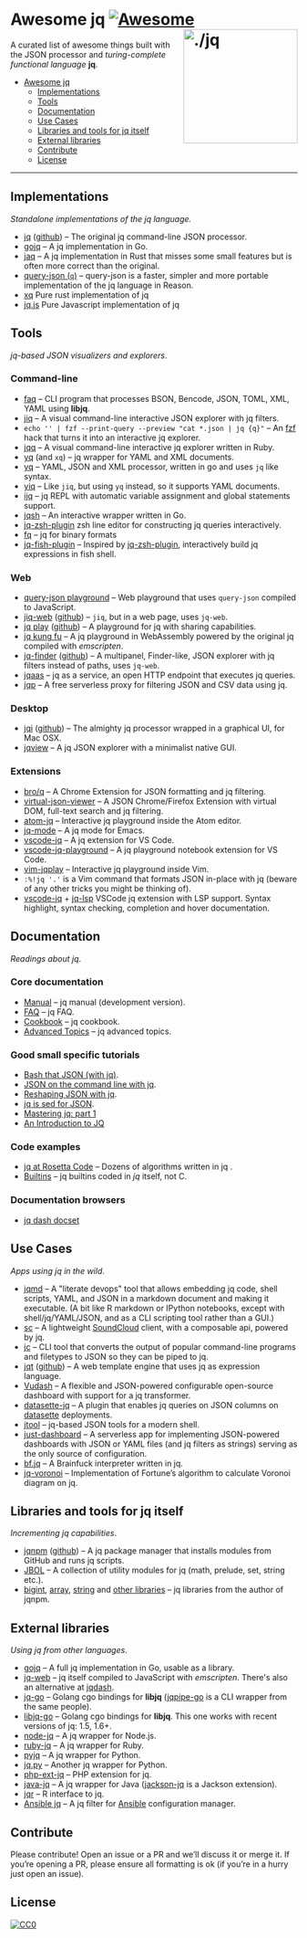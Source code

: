 Awesome jq [![Awesome](https://cdn.rawgit.com/sindresorhus/awesome/d7305f38d29fed78fa85652e3a63e154dd8e8829/media/badge.svg)](https://github.com/sindresorhus/awesome) [<img src="https://stedolan.github.io/jq/jq.png" width="200" align="right" alt="./jq">](https://github.com/stedolan/jq)
========================================================================

A curated list of awesome things built with the JSON processor and
_turing-complete functional language_ **jq**.

* [Awesome jq](#awesome-jq)
  * [Implementations](#implementations)
  * [Tools](#tools)
  * [Documentation](#documentation)
  * [Use Cases](#use-cases)
  * [Libraries and tools for jq itself](#libraries-and-tools-for-jq-itself)
  * [External libraries](#external-libraries)
  * [Contribute](#contribute)
  * [License](#license)

----


Implementations
------------------------------------------------------------------------

_Standalone implementations of the jq language._

* [jq](https://stedolan.github.io/jq/) ([github](https://github.com/stedolan/jq)) &ndash; The original jq command-line JSON processor.
* [gojq](https://github.com/itchyny/gojq) &ndash; A jq implementation in Go.
* [jaq](https://lib.rs/crates/jaq) &ndash; A jq implementation in Rust that misses some small features but is often more correct than the original.
* [query-json (`q`)](https://github.com/davesnx/query-json) &ndash; query-json is a faster, simpler and more portable implementation of the jq language in Reason.
* [xq](https://github.com/MiSawa/xq) Pure rust implementation of jq
* [jq.js](https://github.com/mwh/jqjs) Pure Javascript implementation of jq

Tools
------------------------------------------------------------------------

_jq-based JSON visualizers and explorers_.

### Command-line

* [faq](https://github.com/jzelinskie/faq) &ndash; CLI program that processes BSON, Bencode, JSON, TOML, XML, YAML using **libjq**.
* [jiq](https://github.com/fiatjaf/jiq) &ndash; A visual command-line interactive JSON explorer with jq filters.
* `echo '' | fzf --print-query --preview "cat *.json | jq {q}"` &ndash; An [fzf](https://github.com/junegunn/fzf) hack that turns it into an interactive jq explorer.
* [jqq](https://github.com/jcsalterego/jqq/) &ndash; A visual command-line interactive jq explorer written in Ruby.
* [yq](https://github.com/kislyuk/yq) (and `xq`) &ndash; jq wrapper for YAML and XML documents.
* [yq](https://github.com/mikefarah/yq) &ndash; YAML, JSON and XML processor, written in go and uses `jq` like syntax.
* [yiq](https://github.com/zoetrope/yiq) &ndash; Like `jiq`, but using `yq` instead, so it supports YAML documents.
* [ijq](https://github.com/fiatjaf/ijq) &ndash; jq REPL with automatic variable assignment and global statements support.
* [jqsh](https://github.com/bmatsuo/jqsh) &ndash; An interactive wrapper written in Go.
* [jq-zsh-plugin](https://github.com/reegnz/jq-zsh-plugin) zsh line editor for constructing jq queries interactively.
* [fq](https://github.com/wader/fq) &ndash; jq for binary formats
* [jq-fish-plugin](https://github.com/jihchi/jq-fish-plugin) &ndash; Inspired by [jq-zsh-plugin](https://github.com/reegnz/jq-zsh-plugin), interactively build jq expressions in fish shell.

### Web

* [query-json playground](https://query-json.netlify.app)  &ndash; Web playground that uses `query-json` compiled to JavaScript.
* [jiq-web](https://jq.alhur.es/jiq/) ([github](https://github.com/fiatjaf/jiq-web)) &ndash; `jiq`, but in a web page, uses `jq-web`.
* [jq play](https://jqplay.org/) ([github](https://github.com/jingweno/jqplay)) &ndash; A playground for jq with sharing capabilities.
* [jq kung fu](https://www.jqkungfu.com/) &ndash; A jq playground in WebAssembly powered by the original jq compiled with _emscripten_.
* [jq-finder](https://jq.alhur.es/finder/) ([github](https://github.com/fiatjaf/jq-finder)) &ndash; A multipanel, Finder-like, JSON explorer with jq filters instead of paths, uses `jq-web`.
* [jqaas](https://github.com/captn3m0/jqaas) &ndash; jq as a service, an open HTTP endpoint that executes jq queries.
* [jqp](https://github.com/sighrobot/jqp) &ndash; A free serverless proxy for filtering JSON and CSV data using jq.

### Desktop

* [jqi](https://nire0510.github.io/jqi/) ([github](https://github.com/nire0510/jqi)) &ndash; The almighty jq processor wrapped in a graphical UI, for Mac OSX.
* [jqview](https://github.com/fiatjaf/jqview) &ndash; A jq JSON explorer with a minimalist native GUI.

### Extensions

* [bro/q](https://github.com/zalando-incubator/bro-q) &ndash; A Chrome Extension for JSON formatting and jq filtering.
* [virtual-json-viewer](https://github.com/paolosimone/virtual-json-viewer) &ndash; A JSON Chrome/Firefox Extension with virtual DOM, full-text search and jq filtering.
* [atom-jq](https://github.com/sanack/atom-jq) &ndash; Interactive jq playground inside the Atom editor.
* [jq-mode](https://github.com/ljos/jq-mode) &ndash; A jq mode for Emacs.
* [vscode-jq](https://github.com/andricDu/vscode-jq) &ndash; A jq extension for VS Code.
* [vscode-jq-playground](https://github.com/davidnussio/vscode-jq-playground) &ndash; A jq playground notebook extension for VS Code.
* [vim-jqplay](https://github.com/bfrg/vim-jqplay) &ndash; Interactive jq playground inside Vim.
* `:%!jq '.'` is a Vim command that formats JSON in-place with jq (beware of any other tricks you might be thinking of).
* [vscode-jq](https://github.com/wader/vscode-jq) + [jq-lsp](https://github.com/wader/jq-lsp) VSCode jq extension with LSP support. Syntax highlight, syntax checking, completion and hover documentation.

Documentation
------------------------------------------------------------------------

_Readings about jq_.

### Core documentation

* [Manual](https://stedolan.github.io/jq/manual/) &ndash; jq manual (development version).
* [FAQ](https://github.com/stedolan/jq/wiki/FAQ) &ndash; jq FAQ.
* [Cookbook](https://github.com/stedolan/jq/wiki/Cookbook) &ndash; jq cookbook.
* [Advanced Topics](https://github.com/stedolan/jq/wiki/Advanced-Topics) &ndash; jq advanced topics.

### Good small specific tutorials

* [Bash that JSON (with jq)](http://blog.librato.com/posts/jq-json).
* [JSON on the command line with jq](https://shapeshed.com/jq-json/).
* [Reshaping JSON with jq](https://programminghistorian.org/en/lessons/json-and-jq).
* [jq is sed for JSON](https://robots.thoughtbot.com/jq-is-sed-for-json).
* [Mastering jq: part 1](https://codefaster.substack.com/p/mastering-jq-part-1-59c)
* [An Introduction to JQ](https://earthly.dev/blog/jq-select/)

### Code examples

* [jq at Rosetta Code](http://rosettacode.org/wiki/Category:Jq) &ndash; Dozens of algorithms written in jq .
* [Builtins](https://github.com/stedolan/jq/blob/master/src/builtin.jq) &ndash; jq builtins coded in _jq_ itself, not C.

### Documentation browsers

* [jq dash docset](https://github.com/wader/jq-dash-docset)

Use Cases
------------------------------------------------------------------------

_Apps using jq in the wild_.

* [jqmd](https://github.com/bashup/jqmd) &ndash; A "literate devops" tool that allows embedding jq code, shell scripts, YAML, and JSON in a markdown document and making it executable. (A bit like R markdown or IPython notebooks, except with shell/jq/YAML/JSON, and as a CLI scripting tool rather than a GUI.)
* [sc](https://github.com/annacrombie/sc) &ndash; A lightweight [SoundCloud](https://soundcloud.com/) client, with a composable api, powered by jq.
* [jc](https://github.com/kellyjonbrazil/jc) &ndash; CLI tool that converts the output of popular command-line programs and filetypes to JSON so they can be piped to jq.
* [jqt](https://fadado.github.io/jqt/index.html) ([github](https://github.com/fadado/jqt)) &ndash; A web template engine that uses jq as expression language.
* [Vudash](https://vudash.com/#/transformers/?id=jq-transformer-vudashtransformer-jq) &ndash; A flexible and JSON-powered configurable open-source dashboard with support for a jq transformer.
* [datasette-jq](https://github.com/simonw/datasette-jq) &ndash; A plugin that enables jq queries on JSON columns on [datasette](https://datasette.readthedocs.io/) deployments.
* [jtool](https://github.com/fadado/jtool) &ndash; jq-based JSON tools for a modern shell.
* [just-dashboard](https://kantord.github.io/just-dashboard/) &ndash; A serverless app for implementing JSON-powered dashboards with JSON or YAML files (and jq filters as strings) serving as the only source of configuration.
* [bf.jq](https://github.com/MakeNowJust/bf.jq) &ndash; A Brainfuck interpreter written in jq.
* [jq-voronoi](https://github.com/hosuaby/jq-voronoi) &ndash; Implementation of Fortune’s algorithm to calculate Voronoi diagram on jq.

Libraries and tools for jq itself
------------------------------------------------------------------------

_Incrementing jq capabilities_.

* [jqnpm](https://joelpurra.com/projects/jqnpm/) ([github](https://github.com/joelpurra/jqnpm)) &ndash; A jq package manager that installs modules from GitHub and runs jq scripts.
* [JBOL](https://github.com/fadado/JBOL) &ndash; A collection of utility modules for jq (math, prelude, set, string etc.).
* [bigint](https://github.com/joelpurra/jq-bigint), [array](https://github.com/joelpurra/jq-disarray), [string](https://github.com/joelpurra/jq-stress) and [other libraries](https://github.com/joelpurra?utf8=%E2%9C%93&tab=repositories&q=jq) &ndash; jq libraries from the author of jqnpm.


External libraries
------------------------------------------------------------------------

_Using jq from other languages_.

* [gojq](https://github.com/itchyny/gojq) &ndash; A full jq implementation in Go, usable as a library.
* [jq-web](https://github.com/fiatjaf/jq-web) &ndash; jq itself compiled to JavaScript with _emscripten_. There's also an alternative at [jqdash](https://www.npmjs.com/package/jqdash).
* [jq-go](https://github.com/threatgrid/jq-go) &ndash; Golang cgo bindings for **libjq** ([jqpipe-go](https://github.com/threatgrid/jqpipe-go) is a CLI wrapper from the same people).
* [libjq-go](https://github.com/flant/libjq-go) &ndash; Golang cgo bindings for **libjq**. This one works with recent versions of jq: 1.5, 1.6+.
* [node-jq](https://github.com/sanack/node-jq) &ndash; A jq wrapper for Node.js.
* [ruby-jq](https://github.com/winebarrel/ruby-jq) &ndash; A jq wrapper for Ruby.
* [pyjq](https://github.com/doloopwhile/pyjq) &ndash; A jq wrapper for Python.
* [jq.py](https://github.com/mwilliamson/jq.py) &ndash; Another jq wrapper for Python.
* [php-ext-jq](https://github.com/kjdev/php-ext-jq) &ndash; PHP extension for jq.
* [java-jq](https://github.com/arakelian/java-jq) &ndash; A jq wrapper for Java ([jackson-jq](https://github.com/eiiches/jackson-jq) is a Jackson extension).
* [jqr](https://github.com/ropensci/jqr) &ndash; R interface to jq.
* [Ansible jq](https://github.com/moreati/jq-filter) &ndash; A jq filter for [Ansible](https://ansible.com) configuration manager.


Contribute
------------------------------------------------------------------------

Please contribute! Open an issue or a PR and we’ll discuss it or merge it. If
you’re opening a PR, please ensure all formatting is ok (if you’re in a hurry
just open an issue).


License
------------------------------------------------------------------------

[![CC0](https://licensebuttons.net/p/zero/1.0/88x31.png)](https://creativecommons.org/publicdomain/zero/1.0/)
